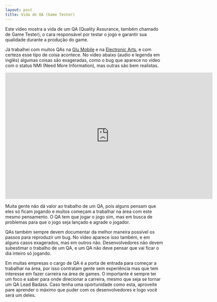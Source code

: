 ```yaml
---
layout: post
title: Vida de QA (Game Tester)
---
```


Este vídeo mostra a vida de um QA (Quality Assurance, também chamado de Game Tester), o cara responsável por testar o jogo e garantir sua qualidade durante a produção do game.

Já trabalhei com muitos QAs na [Glu Mobile](http://glu.com "Glu") e na [Electronic Arts](http://ea.com "EA"), e com certeza esse tipo de coisa acontece. No vídeo abaixo (audio e legenda em inglês) algumas coisas são exageradas, como o bug que aparece no vídeo com o status NMI (Need More Information), mas outras são bem realistas.

<span class="embed-youtube" style="text-align:center; display: block;"><iframe allowfullscreen="true" class="youtube-player" frameborder="0" height="402" src="http://www.youtube.com/embed/HspZ-u7Q6kg?version=3&rel=1&fs=1&autohide=2&showsearch=0&showinfo=1&iv_load_policy=1&wmode=transparent" type="text/html" width="660"></iframe></span>

Muita gente não dá valor ao trabalho de um QA, pois alguns pensam que eles só ficam jogando e muitos começam a trabalhar na área com este mesmo pensamento. O QA tem que jogar o jogo sim, mas em busca de problemas para que o jogo seja lançado e agrade o jogador.

QAs também sempre devem documentar da melhor maneira possível os passos para reproduzir um bug. No vídeo aparece isso também, e em alguns casos exagerados, mas em outros não. Desenvolvedores não devem subestimar o trabalho de um QA, e um QA não deve pensar que vai ficar o dia inteiro só jogando.

Em muitas empresas o cargo de QA é a porta de entrada para começar a trabalhar na área, por isso contratam gente sem experiência mas que tem interesse em fazer carreira na área de games. O importante é sempre ter um foco e saber para onde direcionar a carreira, mesmo que seja se tornar um QA Lead Badass. Caso tenha uma oportunidade como esta, aproveite pare aprender o máximo que puder com os desenvolvedores e logo você será um deles.
